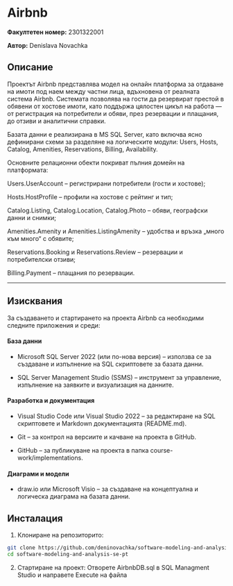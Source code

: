 # Airbnb

**Факултетен номер:** 2301322001

**Автор:** Denislava Novachka

## Описание
Проектът Airbnb представлява модел на онлайн платформа за отдаване на имоти под наем между частни лица, вдъхновена от реалната система Airbnb.
Системата позволява на гости да резервират престой в обявени от хостове имоти, като поддържа цялостен цикъл на работа — от регистрация на потребители и обяви, през резервации и плащания, до отзиви и аналитични справки.

Базата данни е реализирана в MS SQL Server, като включва ясно дефинирани схеми за разделяне на логическите модули:
Users, Hosts, Catalog, Amenities, Reservations, Billing, Availability.

Основните релационни обекти покриват пълния домейн на платформата:

Users.UserAccount – регистрирани потребители (гости и хостове);

Hosts.HostProfile – профили на хостове с рейтинг и тип;

Catalog.Listing, Catalog.Location, Catalog.Photo – обяви, географски данни и снимки;

Amenities.Amenity и Amenities.ListingAmenity – удобства и връзка „много към много“ с обявите;

Reservations.Booking и Reservations.Review – резервации и потребителски отзиви;

Billing.Payment – плащания по резервации.

---

## Изисквания
За създаването и стартирането на проекта Airbnb са необходими следните приложения и среди:

#### База данни

- Microsoft SQL Server 2022 (или по-нова версия) – използва се за създаване и изпълнение на SQL скриптовете за базата данни.

- SQL Server Management Studio (SSMS) – инструмент за управление, изпълнение на заявките и визуализация на данните.

#### Разработка и документация

- Visual Studio Code или Visual Studio 2022 – за редактиране на SQL скриптовете и Markdown документацията (README.md).

- Git – за контрол на версиите и качване на проекта в GitHub.

- GitHub – за публикуване на проекта в папка course-work/implementations.

#### Диаграми и модели

- draw.io или Microsoft Visio – за създаване на концептуална и логическа диаграма на базата данни.

## Инсталация
1) Клониране на репозиторито:
```bash
git clone https://github.com/deninovachka/software-modeling-and-analysis-se-pt.git
cd software-modeling-and-analysis-se-pt
```
2) Стартиране на проект: 
Отворете AirbnbDB.sql в SQL Managment Studio и направете Еxecute на файла
